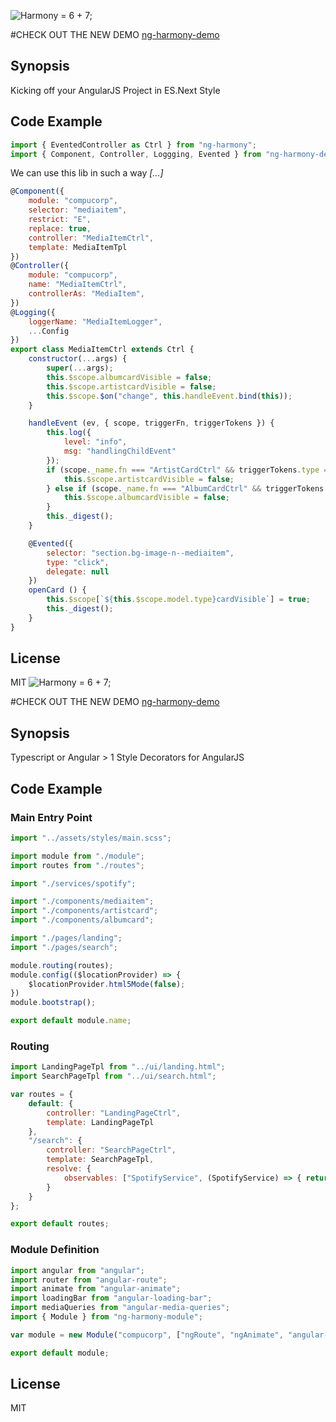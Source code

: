 ![Harmony = 6 + 7;](src/logo.png "Harmony - Fire in my eyes")

#CHECK OUT THE NEW DEMO
[ng-harmony-demo](http://www.github.com/ng-harmony/ng-harmony-demo)

## Synopsis

Kicking off your AngularJS Project in ES.Next Style

## Code Example

```javascript
import { EventedController as Ctrl } from "ng-harmony";
import { Component, Controller, Loggging, Evented } from "ng-harmony-decorator";
```

We can use this lib in such a way *[...]*

```javascript
@Component({
    module: "compucorp",
    selector: "mediaitem",
    restrict: "E",
    replace: true,
    controller: "MediaItemCtrl",
    template: MediaItemTpl
})
@Controller({
    module: "compucorp",
    name: "MediaItemCtrl",
    controllerAs: "MediaItem",
})
@Logging({
    loggerName: "MediaItemLogger",
    ...Config
})
export class MediaItemCtrl extends Ctrl {
    constructor(...args) {
        super(...args);
        this.$scope.albumcardVisible = false;
        this.$scope.artistcardVisible = false;
        this.$scope.$on("change", this.handleEvent.bind(this));
    }

    handleEvent (ev, { scope, triggerFn, triggerTokens }) {
        this.log({
            level: "info",
            msg: "handlingChildEvent"
        });
        if (scope._name.fn === "ArtistCardCtrl" && triggerTokens.type === "click") {
            this.$scope.artistcardVisible = false;
        } else if (scope._name.fn === "AlbumCardCtrl" && triggerTokens.type === "click") {
            this.$scope.albumcardVisible = false;
        }
        this._digest();
    }

    @Evented({
        selector: "section.bg-image-n--mediaitem",
        type: "click",
        delegate: null
    })
    openCard () {
        this.$scope[`${this.$scope.model.type}cardVisible`] = true;
        this._digest();
    }
}
```

## License

MIT
![Harmony = 6 + 7;](src/logo.png "Harmony - Fire in my eyes")

#CHECK OUT THE NEW DEMO
[ng-harmony-demo](http://www.github.com/ng-harmony/ng-harmony-demo)

## Synopsis

Typescript or Angular > 1 Style Decorators for AngularJS

## Code Example

### Main Entry Point

```javascript
import "../assets/styles/main.scss";

import module from "./module";
import routes from "./routes";

import "./services/spotify";

import "./components/mediaitem";
import "./components/artistcard";
import "./components/albumcard";

import "./pages/landing";
import "./pages/search";

module.routing(routes);
module.config(($locationProvider) => {
    $locationProvider.html5Mode(false);
})
module.bootstrap();

export default module.name;
```

### Routing

```javascript
import LandingPageTpl from "../ui/landing.html";
import SearchPageTpl from "../ui/search.html";

var routes = {
    default: {
        controller: "LandingPageCtrl",
        template: LandingPageTpl
    },
    "/search": {
        controller: "SearchPageCtrl",
        template: SearchPageTpl,
        resolve: {
            observables: ["SpotifyService", (SpotifyService) => { return SpotifyService.initialized.promise; }]
        }
    }
};

export default routes;
```

### Module Definition

```javascript
import angular from "angular";
import router from "angular-route";
import animate from "angular-animate";
import loadingBar from "angular-loading-bar";
import mediaQueries from "angular-media-queries";
import { Module } from "ng-harmony-module";

var module = new Module("compucorp", ["ngRoute", "ngAnimate", "angular-loading-bar", "matchMedia"]);

export default module;
```
## License

MIT
